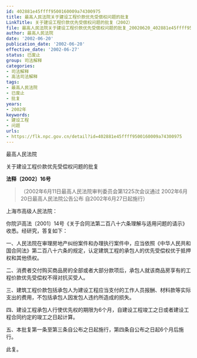 ```yaml
---
id: 402881e45ffff9500160009a74300975
title: 最高人民法院关于建设工程价款优先受偿权问题的批复
LinkTitle: 关于建设工程价款优先受偿权问题的批复（2002）
file: 最高人民法院关于建设工程价款优先受偿权问题的批复_20020620_402881e45ffff9500160009a74300975.docx
author: 最高人民法院
date: '2002-06-20'
publication_date: '2002-06-20'
effective_date: '2002-06-27'
status: 已废止
group: 司法解释
categories:
- 司法解释
- 高法司法解释
tags:
- 最高人民法院
- 已废止
- 批复
years:
- 2002年
keywords:
- 建设工程
- 问题
urls:
- https://flk.npc.gov.cn/detail?id=402881e45ffff9500160009a74300975
---
```


最高人民法院

关于建设工程价款优先受偿权问题的批复

**法释〔2002〕16号**

> （2002年6月11日最高人民法院审判委员会第1225次会议通过 2002年6月20日最高人民法院公告公布 自2002年6月27日起施行）

上海市高级人民法院：

你院沪高法〔2001〕14号《关于合同法第二百八十六条理解与适用问题的请示》收悉。经研究，答复如下：

一、人民法院在审理房地产纠纷案件和办理执行案件中，应当依照《中华人民共和国合同法》第二百八十六条的规定，认定建筑工程的承包人的优先受偿权优于抵押权和其他债权。

二、消费者交付购买商品房的全部或者大部分款项后，承包人就该商品房享有的工程价款优先受偿权不得对抗买受人。

三、建筑工程价款包括承包人为建设工程应当支付的工作人员报酬、材料款等实际支出的费用，不包括承包人因发包人违约所造成的损失。

四、建设工程承包人行使优先权的期限为6个月，自建设工程竣工之日或者建设工程合同约定的竣工之日起计算。

五、本批复第一条至第三条自公布之日起施行，第四条自公布之日起6个月后施行。

此复。
